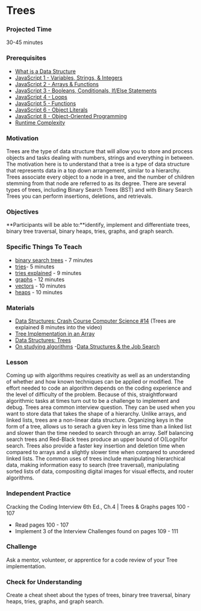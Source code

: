 # Trees

### Projected Time
30-45 minutes

### Prerequisites
- [What is a Data Structure](https://github.com/Techtonica/curriculum/blob/master/data-structures/what-is-a-data-structure.md)
- [JavaScript 1 - Variables, Strings, & Integers](https://github.com/Techtonica/curriculum/blob/master/javascript-1/javascript-1.md)
- [JavaScript 2 - Arrays & Functions](https://github.com/Techtonica/curriculum/blob/master/javascript-2/javascript-2.md)
- [JavaScript 3 - Booleans, Conditionals, If/Else Statements](https://github.com/Techtonica/curriculum/blob/master/javascript-3/javascript-3.md)
- [JavaScript 4 - Loops](https://github.com/Techtonica/curriculum/blob/master/javascript-4/javascript-4.md)
- [JavaScript 5 - Functions](https://github.com/Techtonica/curriculum/blob/master/javascript-5/javascript-5.md)
- [JavaScript 6 - Object Literals](https://github.com/Techtonica/curriculum/blob/master/javascript-6/object-literals.md)
- [JavaScript 8 - Object-Oriented Programming](https://github.com/Techtonica/curriculum/blob/master/javascript-8/javascript-8.md)
- [Runtime Complexity](https://github.com/Techtonica/curriculum/tree/master/runtime-complexity)

### Motivation
Trees are the type of data structure that will allow you to store and process objects and tasks dealing with numbers, strings and everything in between. The motivation here is to understand that a tree is a type of data structure that represents data in a top down arrangement, similar to a hierarchy. Trees associate every object to a node in a tree, and the number of children stemming from that node are referred to as its degree. There are several types of trees, including Binary Search Trees (BST) and with Binary Search Trees you can perform insertions, deletions, and retrievals. 


### Objectives

**Participants will be able to:**identify, implement and differentiate trees, binary tree traversal, binary heaps, tries, graphs, and graph search.


### Specific Things To Teach
- [binary search trees](https://youtu.be/P3YID7liBug) - 7 minutes
- [tries](https://youtu.be/zIjfhVPRZCg)- 5 minutes
- [tries explained](https://youtu.be/-urNrIAQnNo) - 9 minutes
- [graphs](https://youtu.be/zaBhtODEL0w) - 12 minutes
- [vectors](https://youtu.be/mWJkvxQXIa8) - 10 minutes
- [heaps](https://youtu.be/t0Cq6tVNRBA) - 10 minutes

### Materials

- [Data Structures: Crash Course Computer Science #14](https://youtu.be/DuDz6B4cqVc) (Trees are explained 8 minutes into the video)
- [Tree Implementation in an Array](https://webdocs.cs.ualberta.ca/~holte/T26/tree-as-array.html)
- [Data Structures: Trees](https://www.youtube.com/watch?v=oSWTXtMglKE)
- [On studying algorithms](http://shlegeris.com/2016/08/14/algorithms)
-[Data Structures & the Job Search](https://haseebq.com/how-to-break-into-tech-job-hunting-and-interviews/#general-study)

### Lesson

Coming up with algorithms requires creativity as well as an understanding of whether and how known techniques can be applied or modified. The effort needed to code an algorithm depends on the coding experience and the level of difficulty of the problem. Because of this, straightforward algorithmic tasks at times turn out to be a challenge to implement and debug. Trees area common interview question. They can be used when you want to store data that takes the shape of a hierarchy. Unlike arrays, and linked lists, trees are a non-linear data structure. Organizing keys in the form of a tree, allows us to serach a given key in less time than a linked list and slower than the time needed to search through an array. Self balancing search trees and Red-Black trees produce an upper bound of O(Logn)for search. Trees also provide a faster key insertion and deletion time when compared to arrays and a slightly slower time when compared to unordered linked lists. The common uses of trees include manipulating hierarchical data, making information easy to search (tree traversal), manipulating sorted lists of data, compositing digital images for visual effects, and router algorithms.


### Independent Practice

Cracking the Coding Interview 6th Ed., Ch.4 | Trees & Graphs pages 100 - 107
- Read pages 100 - 107
- Implement 3 of the Interview Challenges found on pages 109 - 111


### Challenge
Ask a mentor, volunteer, or apprentice for a code review of your Tree implementation.

### Check for Understanding
Create a cheat sheet about the types of trees, binary tree traversal, binary heaps, tries, graphs, and graph search.
